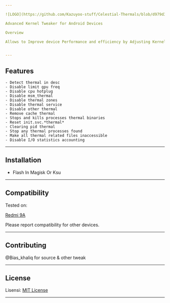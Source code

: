 ```yaml
---

![LOGO](https://github.com/Kazuyoo-stuff/Celestial-Thermals/blob/d979d3c611efced8568897111801cd470506b127/logo.jpg)

Advanced Kernel Tweaker for Android Devices

Overview

Allows to Improve device Performance and efficiency by Adjusting Kernel Settings. Includes Scheduler, Ram Optimation, and I/O to faster and efficiently, without sacrificing stability.


---
```


## Features

```
- Detect thermal in desc
- Disable limit gpu freq
- Disable cpu hotplug
- Disable msm_thermal
- Disable thermal zones
- Disable thermal service
- Disable other thermal
- Remove cache thermal
- Stops and kills processes thermal binaries
- Reset init.svc.*thermal*
- Clearing pid thermal
- Stop any thermal processes found
- Make all thermal related files inaccessible
- Disable I/O statistics accounting
```

---

## Installation

- Flash In Magisk Or Ksu

---

## Compatibility

Tested on:

[Redmi 9A](https://m.gsmarena.com/xiaomi_redmi_9a-10279.php)


Please report compatibility for other devices.


---

## Contributing

@Bias_khaliq for source & other tweak

---

## License

Lisensi: [MIT License](https://opensource.org/license/MIT)


---

